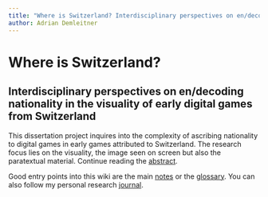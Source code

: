 ```yaml
---
title: "Where is Switzerland? Interdisciplinary perspectives on en/decoding nationality in the visuality of early digital games from Switzerland"
author: Adrian Demleitner
---
```

# Where is Switzerland?
## Interdisciplinary perspectives on en/decoding nationality in the visuality of early digital games from Switzerland

This dissertation project inquires into the complexity of ascribing nationality to digital games in early games attributed to Switzerland. The research focus lies on the visuality, the image seen on screen but also the paratextual material. Continue reading the [abstract](notes/Abstract.md).

Good entry points into this wiki are the main [notes](notes/Notes.md) or the [glossary](notes/Glossary.md). You can also follow my personal research [journal](notes/Journal.md).